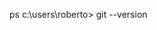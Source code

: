 ps c:\users\roberto> git --version


<!---
Robertito8/Robertito8 is a ✨ special ✨ repository because its `README.md` (this file) appears on your GitHub profile.
You can click the Preview link to take a look at your changes.
--->
